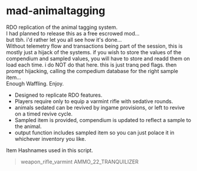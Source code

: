 # mad-animaltagging
RDO replication of the animal tagging system.  
I had planned to release this as a free escrowed mod...  
but tbh. i'd rather let you all see how it's done...  
Without telemetry flow and transactions being part of the session, this is mostly just a hijack of the systems. if you wish to store the values of the compendium and sampled values, you will have to store and readd them on load each time. i do NOT do that here. this is just tranq ped flags. then prompt hijacking, calling the compedium database for the right sample item...  
Enough Waffling. Enjoy.
  
- Designed to replicate RDO features.
- Players require only to equip a varmint rifle with sedative rounds.
- animals sedated can be revived by ingame provisions, or left to revive on a timed revive cycle.
- Sampled item is provided, compendium is updated to reflect a sample to the animal.
- output function includes sampled item so you can just polace it in whichever inventory you like.  
  
Item Hashnames used in this script.  
> weapon_rifle_varmint
> AMMO_22_TRANQUILIZER
